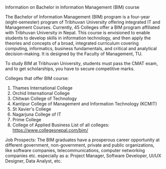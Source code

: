 Information on Bachelor in Information Management (BIM) course

The Bachelor of Information Management (BIM) program is a four-year (eight-semester) program of Tribhuvan University offering integrated IT and Management Courses. Currently, 45 Colleges offer a BIM program affiliated with Tribhuvan University in Nepal. This course is envisioned to enable students to develop skills in
information technology, and then apply the theories and concepts of a broad, integrated curriculum covering computing, informatics, business fundamentals, and critical and analytical decision-making. It is designed by the Faculty of Management, TU.

To study BIM at Tribhuvan University, students must pass the CMAT exam, and to get scholarships, you have to secure competitive marks.

Colleges that offer BIM course:

1. Thames International College
2. Orchid International College
3. Chitwan College of Technology
4. Kantipur College of Management and Information Technology (KCMIT)
5. St Xavier's College
6. Nagarjuna College of IT
7. Prime College
8. College of Applied Business
   List of all colleges: https://www.collegesnepal.com/bim/

Job Prospects:
The BIM graduates have a prosperous career opportunity at different government, non-government, private and public organizations, like software companies, telecommunications, computer networking companies etc. especially as a:
Project Manager, Software Developer, UI/UX Designer, Data Analyst, etc.
